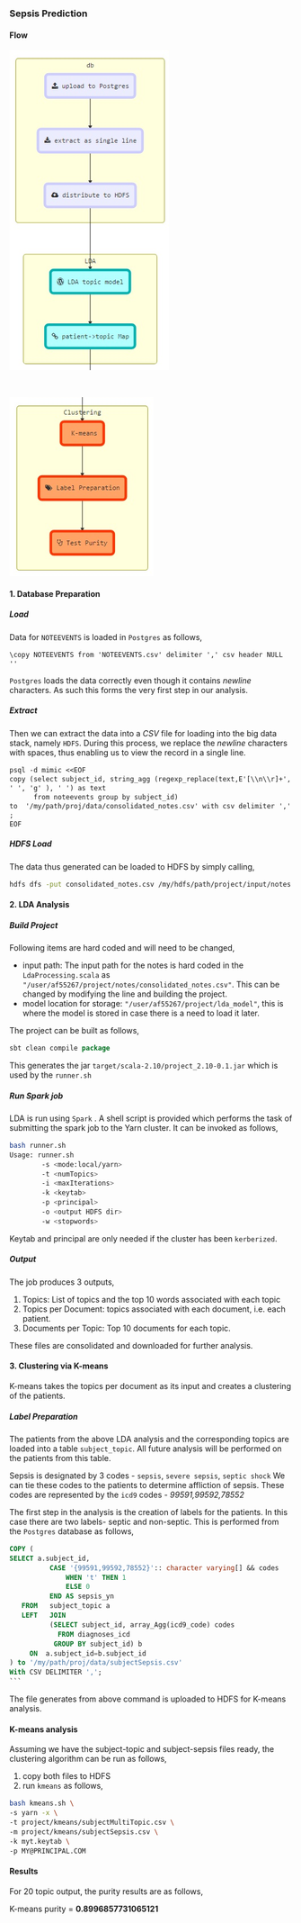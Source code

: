 ### Sepsis Prediction



#### Flow
![flow-1](documents/image/flow-1.jpg)

<br>

![flow-2](documents/image/flow-2.jpg)

#### 1. Database Preparation

##### Load

Data for `NOTEEVENTS` is loaded in `Postgres` as follows,

```mysql
\copy NOTEEVENTS from 'NOTEEVENTS.csv' delimiter ',' csv header NULL ''
```

`Postgres` loads the data correctly even though it contains *newline* characters. As such this forms the very first step in our analysis.

##### Extract

Then we can extract the data into a *CSV* file for loading into the big data stack, namely `HDFS`. During this process, we replace the *newline* characters with spaces, thus enabling us to view the record in a single line.

```mysql
psql -d mimic <<EOF
copy (select subject_id, string_agg (regexp_replace(text,E'[\\n\\r]+', ' ', 'g' ), ' ') as text
      from noteevents group by subject_id)
to  '/my/path/proj/data/consolidated_notes.csv' with csv delimiter ',' ;
EOF
```

##### HDFS Load

The data thus generated can be loaded to HDFS by simply calling,

```bash
hdfs dfs -put consolidated_notes.csv /my/hdfs/path/project/input/notes
```

#### 2. LDA Analysis

##### Build Project

Following items are hard coded and will need to be changed,

+ input path: The input path for the notes is hard coded in the `LdaProcessing.scala` as `"/user/af55267/project/notes/consolidated_notes.csv"`. This can be changed by modifying the line and building the project.
+ model location for storage: `"/user/af55267/project/lda_model"`, this is where the model is stored in case there is a need to load it later.

The project can be built as follows,

```scala
sbt clean compile package
```

This generates the jar `target/scala-2.10/project_2.10-0.1.jar` which is used by the `runner.sh`

##### Run Spark job

LDA is run using `Spark` . A shell script is provided which performs the task of submitting the spark job to the Yarn cluster. It can be invoked as follows,

```bash
bash runner.sh
Usage: runner.sh
        -s <mode:local/yarn>
        -t <numTopics>
        -i <maxIterations>
        -k <keytab>
        -p <principal>
        -o <output HDFS dir>
        -w <stopwords>			  		
```

Keytab and principal are only needed if the cluster has been `kerberized`.

##### Output

The job produces 3 outputs,

1. Topics: List of topics and the top 10 words associated with each topic
2. Topics per Document: topics associated with each document, i.e. each patient.
3. Documents per Topic: Top 10 documents for each topic.

These files are consolidated and downloaded for further analysis.

#### 3. Clustering via K-means

K-means takes the topics per document as its input and creates a clustering of the patients.

##### Label Preparation

The patients from the above LDA analysis and the corresponding topics are loaded into a table `subject_topic`. All future analysis will be performed on the patients from this table.

Sepsis is designated by 3 codes - `sepsis`, `severe sepsis`, `septic shock`
We can tie these codes to the patients to determine affliction of sepsis.
These codes are represented by the `icd9` codes - *99591,99592,78552*

The first step in the analysis is the creation of labels for the patients. In this case there are two labels- septic and non-septic. This is performed from the `Postgres` database as follows,

```sql
COPY (
SELECT a.subject_id,
          CASE '{99591,99592,78552}':: character varying[] && codes
              WHEN 't' THEN 1
              ELSE 0
          END AS sepsis_yn
   FROM   subject_topic a
   LEFT   JOIN
    	  (SELECT subject_id, array_Agg(icd9_code) codes
      	    FROM diagnoses_icd
      	   GROUP BY subject_id) b 
     ON  a.subject_id=b.subject_id
) to '/my/path/proj/data/subjectSepsis.csv'
With CSV DELIMITER ',';
​```
```

The file generates from above command is uploaded to HDFS for K-means analysis.

#### K-means analysis
Assuming we have the subject-topic and subject-sepsis files ready, the clustering algorithm can be run as follows,
1. copy both files to HDFS
2. run `kmeans` as follows,
```bash
bash kmeans.sh \
-s yarn -x \
-t project/kmeans/subjectMultiTopic.csv \
-m project/kmeans/subjectSepsis.csv \
-k myt.keytab \
-p MY@PRINCIPAL.COM
```

#### Results

For 20 topic output, the purity results are as follows,

K-means purity = **0.8996857731065121**

